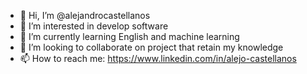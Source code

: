 - 👋 Hi, I’m @alejandrocastellanos
- 👀 I’m interested in develop software
- 🌱 I’m currently learning English and machine learning
- 💞️ I’m looking to collaborate on project that retain my knowledge
- 📫 How to reach me: https://www.linkedin.com/in/alejo-castellanos

<!---
alejandrocastellanos/alejandrocastellanos is a ✨ special ✨ repository because its `README.md` (this file) appears on your GitHub profile.
You can click the Preview link to take a look at your changes.
--->
